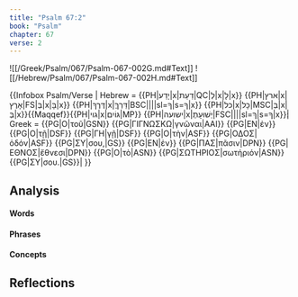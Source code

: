 ```yaml
---
title: "Psalm 67:2"
book: "Psalm"
chapter: 67
verse: 2
---
```

![[/Greek/Psalm/067/Psalm-067-002G.md#Text]]
![[/Hebrew/Psalm/067/Psalm-067-002H.md#Text]]

{{Infobox Psalm/Verse |
  Hebrew = {{PH|יָדַע|x|דַעַת|QC|לְ|x|לָ|x}} {{PH|ארץ|x|אָרֶץ|FS|בְּ|x|בָּ|x}} {{PH|דֶּרֶךְ|x|דַּרְךֶּ|BSC||||sl=ךָ|s=ךָ|x}} {{PH|כל|x|כָל|MSC|בְּ|x|בְּ|x}}{{Maqqef}}{{PH|גוי|x|גּוֹיִם|MP}} {{PH|ישועה|x|יְשׁוּעָתֶ|FSC||||sl=ךְ|s=ךָ|x}}׃|
  Greek = {{PG|Ο|τοῦ|GSN}} {{PG|ΓΙΓΝΩΣΚΩ|γνῶναι|AAI}} {{PG|ΕΝ|ἐν}} {{PG|Ο|τῇ|DSF}} {{PG|ΓΗ|γῇ|DSF}} {{PG|Ο|τὴν|ASF}} {{PG|ΟΔΟΣ|ὁδόν|ASF}} {{PG|ΣΥ|σου,|GS}} {{PG|ΕΝ|ἐν}} {{PG|ΠΑΣ|πᾶσιν|DPN}} {{PG|ΕΘΝΟΣ|ἔθνεσι|DPN}} {{PG|Ο|τὸ|ASN}} {{PG|ΣΩΤΗΡΙΟΣ|σωτήριόν|ASN}} {{PG|ΣΥ|σου.|GS}}|
}}

## Analysis

#### Words

#### Phrases

#### Concepts

## Reflections
